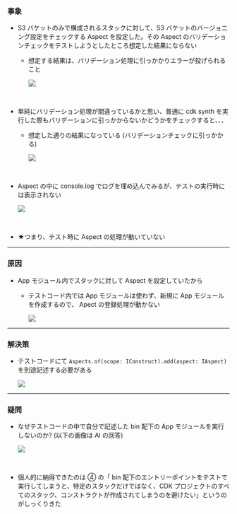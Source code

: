 ### 事象

- S3 バケットのみで構成されるスタックに対して、S3 バケットのバージョニング設定をチェックする Aspect を設定した。その Aspect のバリデーションチェックをテストしようとしたところ想定した結果にならない

    - 想定する結果は、バリデーション処理に引っかかりエラーが投げられること

        <img src="../img/Issue-CDK-Validation-Test_1.svg" />

<br>

- 単純にバリデーション処理が間違っているかと思い、普通に cdk synth を実行した際もバリデーションに引っかからないかどうかをチェックすると、、、

    - 想定した通りの結果になっている (バリデーションチェックに引っかかる)

        <img src="../img/Issue-CDK-Validation-Test_2.svg" />

<br>

- Aspect の中に console.log でログを埋め込んでみるが、テストの実行時には表示されない

    <img src="../img/Issue-CDK-Validation-Test_3.svg" />

<br>

- ★つまり、テスト時に Aspect の処理が動いていない

---

### 原因

- App モジュール内でスタックに対して Aspect を設定していたから

    - テストコード内では App モジュールは使わず、新規に App モジュールを作成するので、 Apect の登録処理が動かない

        <img src="../img/Issue-CDK-Validation-Test_4.svg" />

---

### 解決策

- テストコードにて `Aspects.of(scope: IConstruct).add(aspect: IAspect)` を別途記述する必要がある

    <img src="../img/Issue-CDK-Validation-Test_5.svg" />

---

### 疑問

- なぜテストコードの中で自分で記述した bin 配下の App モジュールを実行しないのか? (以下の画像は AI の回答)

    <img src="../img/Issue-CDK-Validation-Test_6.svg" />

<br>

- 個人的に納得できたのは ④ の「 bin 配下のエントリーポイントをテストで実行してしまうと、特定のスタックだけではなく、CDK プロジェクトのすべてのスタック、コンストラクトが作成されてしまうのを避けたい」というのがしっくりきた